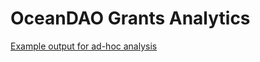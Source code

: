 # OceanDAO Grants Analytics

[Example output for ad-hoc analysis](https://docs.google.com/spreadsheets/d/1L0DszSfkb_hx1WKRcbeenklJdK78G9Gx9TAsjVa3ZF8/edit#gid=0)
